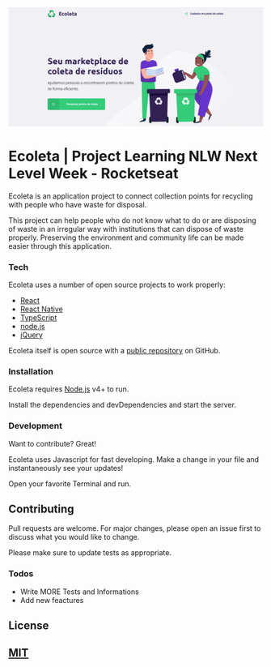 <p align="center">
    <img src="assets/ecoleta.png"></img>
</p>

# Ecoleta | Project Learning NLW Next Level Week - Rocketseat

Ecoleta is an application project to connect collection points for recycling with people who have waste for disposal.

This project can help people who do not know what to do or are disposing of waste in an irregular way with institutions that can dispose of waste properly. Preserving the environment and community life can be made easier through this application.

### Tech

Ecoleta uses a number of open source projects to work properly:

* [React](https://reactjs.org) 
* [React Native](https://facebook.github.io/react-native/)
* [TypeScript](https://www.typescriptlang.org/)
* [node.js]
* [jQuery] 

Ecoleta itself is open source with a [public repository][ecoleta] on GitHub.

### Installation

Ecoleta requires [Node.js](https://nodejs.org/) v4+ to run.

Install the dependencies and devDependencies and start the server.

### Development

Want to contribute? Great!

Ecoleta uses Javascript for fast developing.
Make a change in your file and instantaneously see your updates!

Open your favorite Terminal and run.

## Contributing
Pull requests are welcome. For major changes, please open an issue first to discuss what you would like to change.

Please make sure to update tests as appropriate.


### Todos

 - Write MORE Tests and Informations
 - Add new feactures

## License
[MIT](https://choosealicense.com/licenses/mit/)
----


   [ecoleta]: <https://github.com/wellingtoncid/Ecoleta>
   [React]: <https://reactjs.org/>
   [React Native]: <https://facebook.github.io/react-native/>
   [TypeSript]: <https://www.typescriptlang.org/>
   [node.js]: <http://nodejs.org>
   [jQuery]: <http://jquery.com>
   [@wellingtoncid]: <http://twitter.com/wellingtoncid>
   [@wellingtoncid/in]: <http://linkedin.com/in/wellingtoncid>
